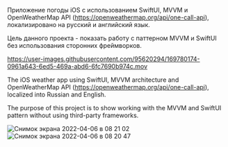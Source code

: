 Приложение погоды iOS с использованием SwiftUI, MVVM и OpenWeatherMap API (https://openweathermap.org/api/one-call-api), локализировано на русский и английский язык. 

Цель данного проекта - показать работу с паттерном MVVM и SwiftUI без использования сторонних фреймворков.

https://user-images.githubusercontent.com/95620294/169780174-0961a643-6ed5-469a-abd6-6fc7690b974c.mov

The iOS weather app using SwiftUI, MVVM architecture and OpenWeatherMap API (https://openweathermap.org/api/one-call-api), localized into Russian and English.

The purpose of this project is to show working with the MVVM and SwiftUI pattern without using third-party frameworks.

![Снимок экрана 2022-04-06 в 08 21 02](https://user-images.githubusercontent.com/95620294/161901327-fa804e07-e1fb-4ef7-a13f-f4ee2df37f20.png)
![Снимок экрана 2022-04-06 в 08 20 47](https://user-images.githubusercontent.com/95620294/161901336-abac2438-6a8a-4dcf-9d66-18b0c62925d7.png)


